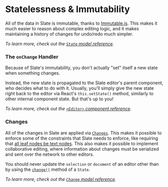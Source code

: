 
# Statelessness & Immutability

All of the data in Slate is immutable, thanks to [Immutable.js](https://facebook.github.io/immutable-js/). This makes it much easier to reason about complex editing logic, and it makes maintaining a history of changes for undo/redo much simpler.

_To learn more, check out the [`State` model reference](../reference/slate/state.md)._


### The `onChange` Handler

Because of Slate's immutability, you don't actually "set" itself a new state when something changes. 

Instead, the new state is propagated to the Slate editor's parent component, who decides what to do with it. Usually, you'll simply give the new state right back to the editor via React's `this.setState()` method, similarly to other internal component state. But that's up to you!

_To learn more, check out the [`<Editor>` component reference](../reference/slate-react/editor.md)._


### Changes

All of the changes in Slate are applied via [`Changes`](../reference/slate/change.md). This makes it possible to enforce some of the constraints that Slate needs to enforce, like requiring that [all leaf nodes be text nodes](./the-document-model.md#leaf-text-nodes). This also makes it possible to implement collaborative editing, where information about changes must be serialized and sent over the network to other editors.

You should never update the `selection` or `document` of an editor other than by using the [`change()`](../reference/slate/state.md#change) method of a `State`.

_To learn more, check out the [`Change` model reference](../reference/slate/change.md)._

